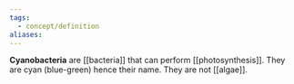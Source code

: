 ```yaml
---
tags:
  - concept/definition
aliases:
---
```

**Cyanobacteria** are [[bacteria]] that can perform [[photosynthesis]].
They are cyan (blue-green) hence their name.
They are not [[algae]].